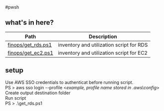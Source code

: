 #pwsh

## what's in here?

| Path | Description
| ---  | -----------
| [finops/get_rds.ps1](finops/get_rds.ps1) | inventory and utilization script for RDS 
| [finops/get_ec2.ps1](finops/get_ec2.ps1) | inventory and utilization script for EC2 
 
## setup
Use AWS SSO credentials to authenticat before running script. \
PS > aws sso login --profile <_example, profile name stored in \.aws\config_> \
Create output destination folder \
Run script \
PS > .\get_rds.ps1 

